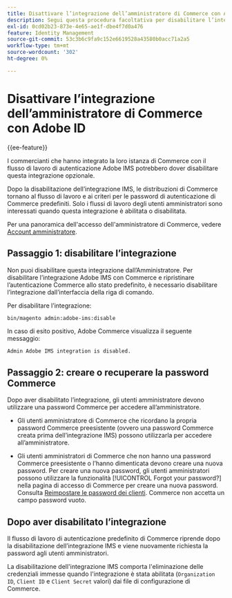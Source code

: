 ```yaml
---
title: Disattivare l’integrazione dell’amministratore di Commerce con Adobe ID
description: Segui questa procedura facoltativa per disabilitare l’integrazione Amministratore Adobe Commerce con Adobe IMS.
exl-id: 0cd02b23-873e-4e65-ae1f-dbe4f7d0a476
feature: Identity Management
source-git-commit: 53c3b6c9fa9c152e6619528a43580b0acc71a2a5
workflow-type: tm+mt
source-wordcount: '302'
ht-degree: 0%

---
```


# Disattivare l’integrazione dell’amministratore di Commerce con Adobe ID

{{ee-feature}}

I commercianti che hanno integrato la loro istanza di Commerce con il flusso di lavoro di autenticazione Adobe IMS potrebbero dover disabilitare questa integrazione opzionale.

Dopo la disabilitazione dell’integrazione IMS, le distribuzioni di Commerce tornano al flusso di lavoro e ai criteri per le password di autenticazione di Commerce predefiniti. Solo i flussi di lavoro degli utenti amministratori sono interessati quando questa integrazione è abilitata o disabilitata.

Per una panoramica dell&#39;accesso dell&#39;amministratore di Commerce, vedere [Account amministratore](https://experienceleague.adobe.com/docs/commerce-admin/start/admin/admin-signin.html?lang=it).

## Passaggio 1: disabilitare l’integrazione

Non puoi disabilitare questa integrazione dall’Amministratore. Per disabilitare l’integrazione Adobe IMS con Commerce e ripristinare l’autenticazione Commerce allo stato predefinito, è necessario disabilitare l’integrazione dall’interfaccia della riga di comando.

Per disabilitare l’integrazione:

```bash
bin/magento admin:adobe-ims:disable
```

In caso di esito positivo, Adobe Commerce visualizza il seguente messaggio:

```
Admin Adobe IMS integration is disabled.
```

## Passaggio 2: creare o recuperare la password Commerce

Dopo aver disabilitato l’integrazione, gli utenti amministratore devono utilizzare una password Commerce per accedere all’amministratore.

* Gli utenti amministratore di Commerce che ricordano la propria password Commerce preesistente (ovvero una password Commerce creata prima dell’integrazione IMS) possono utilizzarla per accedere all’amministratore.

* Gli utenti amministratori di Commerce che non hanno una password Commerce preesistente o l’hanno dimenticata devono creare una nuova password. Per creare una nuova password, gli utenti amministratori possono utilizzare la funzionalità [!UICONTROL Forgot your password?] nella pagina di accesso di Commerce per creare una nuova password. Consulta [Reimpostare le password dei clienti](https://experienceleague.adobe.com/docs/commerce-admin/customers/customer-accounts/configure/password-reset.html?lang=it). Commerce non accetta un campo password vuoto.

## Dopo aver disabilitato l’integrazione

Il flusso di lavoro di autenticazione predefinito di Commerce riprende dopo la disabilitazione dell’integrazione IMS e viene nuovamente richiesta la password agli utenti amministratori.

La disabilitazione dell&#39;integrazione IMS comporta l&#39;eliminazione delle credenziali immesse quando l&#39;integrazione è stata abilitata (`Organization ID`, `Client ID` e `Client Secret` valori) dai file di configurazione di Commerce.
